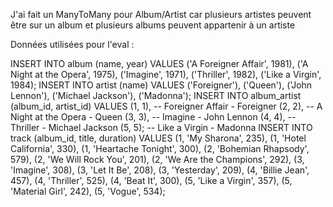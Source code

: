 J'ai fait un ManyToMany pour Album/Artist car plusieurs artistes peuvent être sur un album et plusieurs albums peuvent appartenir à un artiste


Données utilisées pour l'eval :

INSERT INTO album (name, year) VALUES
  ('A Foreigner Affair', 1981),
  ('A Night at the Opera', 1975),
  ('Imagine', 1971),
  ('Thriller', 1982),
  ('Like a Virgin', 1984);
INSERT INTO artist (name) VALUES
  ('Foreigner'),
  ('Queen'),
  ('John Lennon'),
  ('Michael Jackson'),
  ('Madonna');
INSERT INTO album_artist (album_id, artist_id) VALUES
  (1, 1),  -- Foreigner Affair - Foreigner
  (2, 2),  -- A Night at the Opera - Queen
  (3, 3),  -- Imagine - John Lennon
  (4, 4),  -- Thriller - Michael Jackson
  (5, 5);  -- Like a Virgin - Madonna
INSERT INTO track (album_id, title, duration) VALUES
  (1, 'My Sharona', 235),
  (1, 'Hotel California', 330),
  (1, 'Heartache Tonight', 300),
  (2, 'Bohemian Rhapsody', 579),
  (2, 'We Will Rock You', 201),
  (2, 'We Are the Champions', 292),
  (3, 'Imagine', 308),
  (3, 'Let It Be', 208),
  (3, 'Yesterday', 209),
  (4, 'Billie Jean', 457),
  (4, 'Thriller', 525),
  (4, 'Beat It', 300),
  (5, 'Like a Virgin', 357),
  (5, 'Material Girl', 242),
  (5, 'Vogue', 534);

